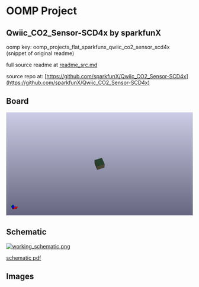 # OOMP Project  
## Qwiic_CO2_Sensor-SCD4x  by sparkfunX  
  
oomp key: oomp_projects_flat_sparkfunx_qwiic_co2_sensor_scd4x  
(snippet of original readme)  
  
  
  full source readme at [readme_src.md](readme_src.md)  
  
source repo at: [https://github.com/sparkfunX/Qwiic_CO2_Sensor-SCD4x](https://github.com/sparkfunX/Qwiic_CO2_Sensor-SCD4x)  
## Board  
  
[![working_3d.png](working_3d_600.png)](working_3d.png)  
## Schematic  
  
[![working_schematic.png](working_schematic_600.png)](working_schematic.png)  
  
[schematic pdf](working_schematic.pdf)  
## Images  
